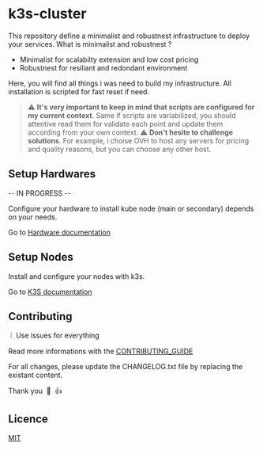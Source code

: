 # k3s-cluster

This repository define a minimalist and robustnest infrastructure to deploy your services. What is minimalist and robustnest ?

- Minimalist for scalabilty extension and low cost pricing
- Robustnest for resiliant and redondant environment

Here, you will find all things i was need to build my infrastructure. All installation is scripted for fast reset if need.

> :warning: **It's very important to keep in mind that scripts are configured for my current context**. Same if scripts are variabilized, you should attentive read them for validate each point and update them according from your own context.
> :warning: **Don't hesite to challenge solutions**. For example, i choise OVH to host any servers for pricing and quality reasons, but you can choose any other host.

## Setup Hardwares

-- IN PROGRESS --

Configure your hardware to install kube node (main or secondary) depends on your needs.

Go to [Hardware documentation](./hardware/README.md)

## Setup Nodes

Install and configure your nodes with k3s.

Go to [K3S documentation](./k3s/README.md)

## Contributing

&nbsp;:grey_exclamation:&nbsp; Use issues for everything

Read more informations with the [CONTRIBUTING_GUIDE](./.github/CONTRIBUTING.md)

For all changes, please update the CHANGELOG.txt file by replacing the existant content.

Thank you &nbsp;:pray:&nbsp;&nbsp;:+1:&nbsp;

## Licence

[MIT](https://github.com/Paapscool/k3s-cluster/blob/main/LICENSE)
